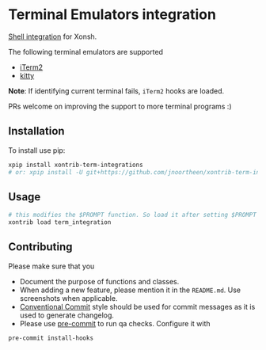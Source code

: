 # Terminal Emulators integration
[Shell integration](https://iterm2.com/documentation-escape-codes.html) for Xonsh.

The following terminal emulators are supported
- [iTerm2](https://iterm2.com/documentation-shell-integration.html)
- [kitty](https://sw.kovidgoyal.net/kitty/shell-integration/)

**Note**: If identifying current terminal fails, `iTerm2` hooks are loaded.

PRs welcome on improving the support to more terminal programs :)


## Installation

To install use pip:

``` bash
xpip install xontrib-term-integrations
# or: xpip install -U git+https://github.com/jnoortheen/xontrib-term-integrations
```


## Usage

``` bash
# this modifies the $PROMPT function. So load it after setting $PROMPT if you have a custom value
xontrib load term_integration
```


## Contributing

Please make sure that you
* Document the purpose of functions and classes.
* When adding a new feature, please mention it in the `README.md`. Use screenshots when applicable.
* [Conventional Commit](https://www.conventionalcommits.org/en/v1.0.0/) style should be used
  for commit messages as it is used to generate changelog.
* Please use [pre-commit](https://pre-commit.com/) to run qa checks. Configure it with

```sh
pre-commit install-hooks
```
